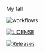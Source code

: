 My fall

![workflows](https://github.com/sTan288/devops/blob/master/.github/workflows/main.yml//badge.svg)

[![LICENSE](https://img.shields.io/github/license/sTan288/devops.svg?style=flat-square)](https://github.com/sTan288/devops/blob/master/LICENSE)



[![Releases](https://img.shields.io/github/release/sTan288/devops/all.svg?style=flat-square)](https://github.com/sTan288/devops/releases)